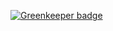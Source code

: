 
[![Greenkeeper badge](https://badges.greenkeeper.io/taoyuan/impack-example-mod-b.svg)](https://greenkeeper.io/)
